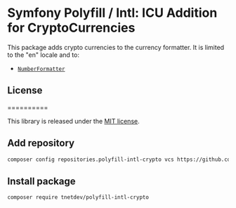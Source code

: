 Symfony Polyfill / Intl: ICU Addition for CryptoCurrencies
==========================================================

This package adds crypto currencies to the currency formatter.
It is limited to the "en" locale and to:

- [`NumberFormatter`](https://php.net/NumberFormatter)

## License
==========

This library is released under the [MIT license](LICENSE).

## Add repository

```bash
composer config repositories.polyfill-intl-crypto vcs https://github.com/Rud5G/polyfill-intl-crypto
```

## Install package

```bash
composer require tnetdev/polyfill-intl-crypto
```

